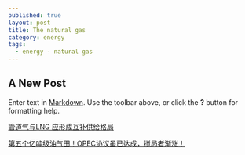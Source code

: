 ```yaml
---
published: true
layout: post
title: The natural gas
category: energy
tags:
  - energy - natural gas
---
```

## A New Post

Enter text in [Markdown](http://daringfireball.net/projects/markdown/). Use the toolbar above, or click the **?** button for formatting help.





[管道气与LNG 应形成互补供给格局](http://weibo.com/ttarticle/p/show?id=2309614054292267980709#related)

[第五个亿吨级油气田！OPEC协议虽已达成，搅局者渐涨！](http://weibo.com/ttarticle/p/show?id=2309614051151736683560#related)
